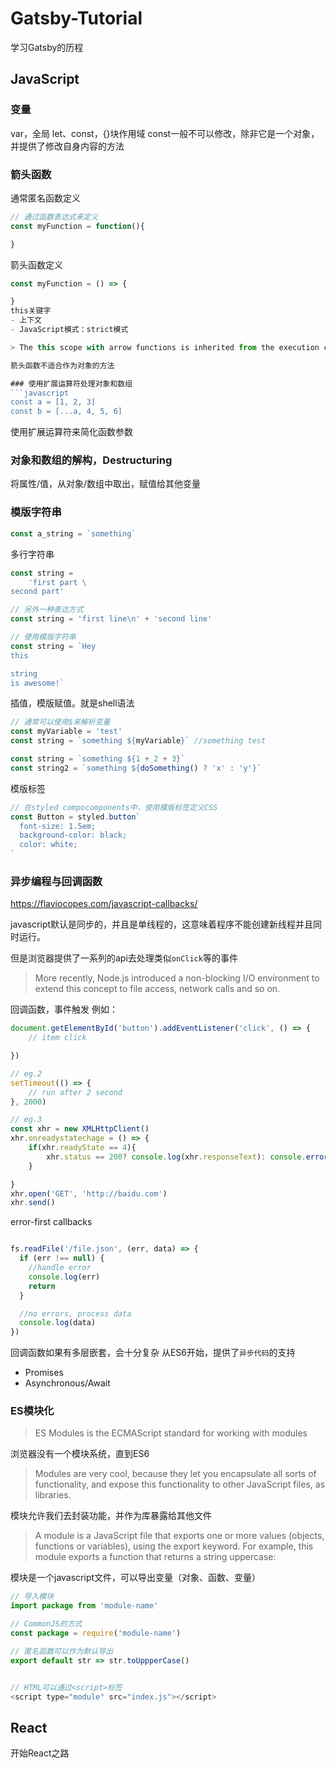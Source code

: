 # Gatsby-Tutorial
学习Gatsby的历程


## JavaScript
### 变量
var，全局
let、const，{}块作用域
const一般不可以修改，除非它是一个对象，并提供了修改自身内容的方法

### 箭头函数
通常匿名函数定义
```javascript
// 通过函数表达式来定义
const myFunction = function(){

}
```
箭头函数定义
```javascript
const myFunction = () => {

}
this关键字
- 上下文
- JavaScript模式：strict模式

> The this scope with arrow functions is inherited from the execution context. An arrow function does not bind this at all, so its value will be looked up in the call stack, so in this code car.fullName() will not work, and will return the string "undefined undefined":

箭头函数不适合作为对象的方法

### 使用扩展运算符处理对象和数组
```javascript
const a = [1, 2, 3]
const b = [...a, 4, 5, 6]


```
使用扩展运算符来简化函数参数

### 对象和数组的解构，Destructuring
将属性/值，从对象/数组中取出，赋值给其他变量

### 模版字符串
```javascript
const a_string = `something`

```
多行字符串
```javascript
const string = 
    'first part \
second part'

// 另外一种表达方式
const string = 'first line\n' + 'second line'

// 使用模版字符串
const string = `Hey
this

string
is awesome!`


```

插值，模版赋值。就是shell语法
```javascript
// 通常可以使用$来解析变量
const myVariable = 'test'
const string = `something ${myVariable}` //something test

const string = `something ${1 + 2 + 3}`
const string2 = `something ${doSomething() ? 'x' : 'y'}`

```

模版标签
```javascript
// 在styled compocomponents中，使用模版标签定义CSS
const Button = styled.button`
  font-size: 1.5em;
  background-color: black;
  color: white;
`
```

### 异步编程与回调函数
https://flaviocopes.com/javascript-callbacks/

javascript默认是同步的，并且是单线程的，这意味着程序不能创建新线程并且同时运行。

但是浏览器提供了一系列的api去处理类似`onClick`等的事件
> More recently, Node.js introduced a non-blocking I/O environment to extend this concept to file access, network calls and so on.

回调函数，事件触发
例如：
```javascript
document.getElementById('button').addEventListener('click', () => {
    // item click

})

// eg.2
setTimeout(() => {
    // run after 2 second
}, 2000)

// eg.3
const xhr = new XMLHttpClient()
xhr.onreadystatechage = () => {
    if(xhr.readyState == 4){
        xhr.status == 200? console.log(xhr.responseText): console.error('error')
    }

}
xhr.open('GET', 'http://baidu.com')
xhr.send()

```


error-first callbacks
```javascript

fs.readFile('/file.json', (err, data) => {
  if (err !== null) {
    //handle error
    console.log(err)
    return
  }

  //no errors, process data
  console.log(data)
})
```

回调函数如果有多层嵌套，会十分复杂
从ES6开始，提供了`异步代码`的支持
- Promises
- Asynchronous/Await

### ES模块化
> ES Modules is the ECMAScript standard for working with modules

浏览器没有一个模块系统，直到ES6
> Modules are very cool, because they let you encapsulate all sorts of functionality, and expose this functionality to other JavaScript files, as libraries.

模块允许我们去封装功能，并作为库暴露给其他文件

> A module is a JavaScript file that exports one or more values (objects, functions or variables), using the export keyword. For example, this module exports a function that returns a string uppercase:

模块是一个javascript文件，可以导出变量（对象、函数、变量）

```javascript
// 导入模块
import package from 'module-name'

// CommonJS的方式
const package = require('module-name')

// 匿名函数可以作为默认导出
export default str => str.toUppperCase()


// HTML可以通过<script>标签
<script type="module" src="index.js"></script>

```


## React
开始React之路
